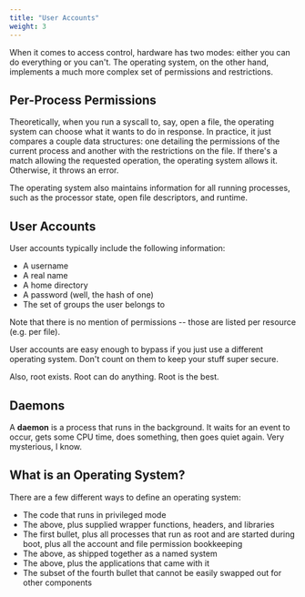 ```yaml
---
title: "User Accounts"
weight: 3
---
```


When it comes to access control, hardware has two modes: either you can do everything or you can't. The operating system, on the other hand, implements a much more complex set of permissions and restrictions.

## Per-Process Permissions

Theoretically, when you run a syscall to, say, open a file, the operating system can choose what it wants to do in response. In practice, it just compares a couple data structures: one detailing the permissions of the current process and another with the restrictions on the file. If there's a match allowing the requested operation, the operating system allows it. Otherwise, it throws an error.

The operating system also maintains information for all running processes, such as the processor state, open file descriptors, and runtime.

## User Accounts

User accounts typically include the following information:

* A username
* A real name
* A home directory
* A password (well, the hash of one)
* The set of groups the user belongs to

Note that there is no mention of permissions -- those are listed per resource (e.g. per file).

User accounts are easy enough to bypass if you just use a different operating system. Don't count on them to keep your stuff super secure.

Also, root exists. Root can do anything. Root is the best.

## Daemons

A **daemon** is a process that runs in the background. It waits for an event to occur, gets some CPU time, does something, then goes quiet again. Very mysterious, I know.

## What is an Operating System?

There are a few different ways to define an operating system:

* The code that runs in privileged mode
* The above, plus supplied wrapper functions, headers, and libraries
* The first bullet, plus all processes that run as root and are started during boot, plus all the account and file permission bookkeeping
* The above, as shipped together as a named system
* The above, plus the applications that came with it
* The subset of the fourth bullet that cannot be easily swapped out for other components
